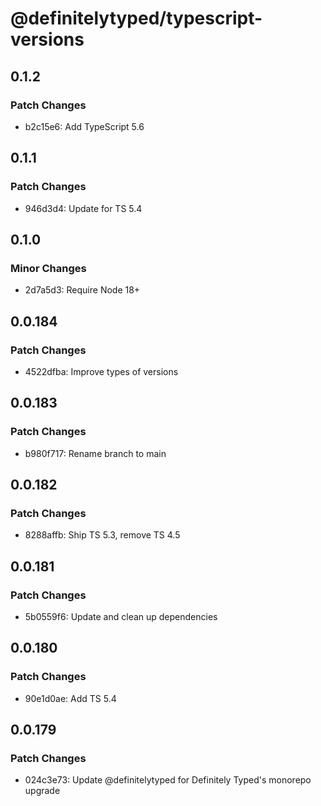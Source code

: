 # @definitelytyped/typescript-versions

## 0.1.2

### Patch Changes

- b2c15e6: Add TypeScript 5.6

## 0.1.1

### Patch Changes

- 946d3d4: Update for TS 5.4

## 0.1.0

### Minor Changes

- 2d7a5d3: Require Node 18+

## 0.0.184

### Patch Changes

- 4522dfba: Improve types of versions

## 0.0.183

### Patch Changes

- b980f717: Rename branch to main

## 0.0.182

### Patch Changes

- 8288affb: Ship TS 5.3, remove TS 4.5

## 0.0.181

### Patch Changes

- 5b0559f6: Update and clean up dependencies

## 0.0.180

### Patch Changes

- 90e1d0ae: Add TS 5.4

## 0.0.179

### Patch Changes

- 024c3e73: Update @definitelytyped for Definitely Typed's monorepo upgrade
